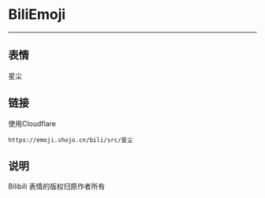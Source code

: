 # BiliEmoji
---
## 表情
星尘
## 链接
使用Cloudflare
```
https://emoji.shojo.cn/bili/src/星尘
```
## 说明
Bilibili 表情的版权归原作者所有
